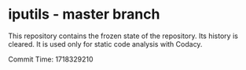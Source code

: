 # iputils - master branch

This repository contains the frozen state of the repository.
Its history is cleared. It is used only for static code
analysis with Codacy.

Commit Time: 1718329210
